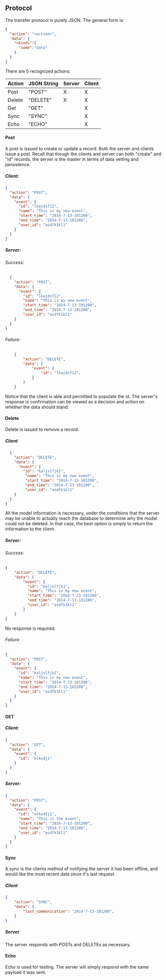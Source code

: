 Protocol
--------

The transfer protocol is purely JSON. The general form is:

```json
{
  "action": "<action>",
  "data": {
    "<kind>":{
      "some":"data"
    }
  }
}
```

There are 5 recognized actions:

| Action | JSON String | Server | Client |
| ------ | ----------- | ------ | ------ |
| Post   | "POST"      | X      | X      |
| Delete | "DELETE"    | X      | X      |
| Get    | "GET"       |        | X      |
| Sync   | "SYNC"      |        | X      |
| Echo   | "ECHO"      |        | X      |

#### Post

A post is issued to create or update a record. Both the server and clients issue a post. Recall that though the clients and server can both "create" and "id" records, the server is the master in terms of data vetting and persistence.

##### Client:

```json
{
  "action": "POST",
  "data": {
    "event": {
      "id": "lkajdsf12",
      "name": "This is my new event",
      "start_time": "2014-7-13-101200",
      "end_time": "2014-7-13-101200",
      "user_id": "asdfk1kl1"
    }
  }
}
```

##### Server:

###### Success:

```json
  {
    "action": "POST",
    "data": {
      "event": {
        "id": "lkajdsf12",
        "name": "This is my new event",
        "start_time": "2014-7-13-101200",
        "end_time": "2014-7-13-101200",
        "user_id": "asdfk1kl1"
    }
  }
}
```

###### Failure:

```json
    {
        "action": "DELETE",
        "data": {
            "event": {
                "id": "lkajdsf12",
            }
        }
    }
```

Notice that the client is able and permitted to populate the id. The server's response is confirmation can be viewed as a decision and action on whether the data should stand.

#### Delete

Delete is issued to remove a record.

##### Client

```json
  {
    "action": "DELETE",
    "data": {
      "event": {
        "id": "kaljslfjk1",
         "name": "This is my new event",
         "start_time": "2014-7-13-101200",
         "end_time": "2014-7-13-101200",
         "user_id": "asdfk1kl1"
    }
  }
}
```

All the model information is necessary, under the conditions that the server may be unable to actually reach the database to determine why the model could not be deleted. In that case, the best option is simply to return the information to the client.

##### Server:

###### Success:

```json
{
    "action": "DELETE",
    "data": {
        "event": {
          "id": "kaljslfjk1",
          "name": "This is my new event",
          "start_time": "2014-7-13-101200",
          "end_time": "2014-7-13-101200",
          "user_id": "asdfk1kl1"
        }
    }
}
```

No response is required.

###### Failure:

```json
{
  "action": "POST",
  "data": {
    "event": {
      "id": "kaljslfjk1",
      "name": "This is my new event",
      "start_time": "2014-7-13-101200",
      "end_time": "2014-7-13-101200",
      "user_id": "asdfk1kl1"
    }
  }
}
```


#### GET

##### Client:

```json
{
  "action": "GET",
  "data": {
    "event": {
      "id": "alksdj1"
    }
  }
}
  ```

##### Server:

```json
{
  "action": "POST",
  "data": {
    "event": {
      "id": "alksdfj1",
      "name": "This is the event",
      "start_time": "2014-7-13-101200",
      "end_time": "2014-7-13-101200",
      "user_id": "asdfk1kl1"
    }
  }
}
```

#### Sync

A sync is the clients method of notifying the server it has been offline, and would like the most recent data since it's last request.

##### Client

```json
{
    "action": "SYNC",
    "data": {
        "last_communication": "2014-7-13-101200",
    }
}
```

##### Server

The server responds with POSTs and DELETEs as necessary.

#### Echo

Echo is used for testing. The server will simply respond with the same payload it was sent.



